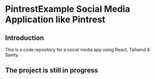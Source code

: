 # PintrestExample Social Media Application like Pintrest


## Introduction
This is a code repository for a social media app using React, Tailwind & Sanity.


## The project is still in progress 
